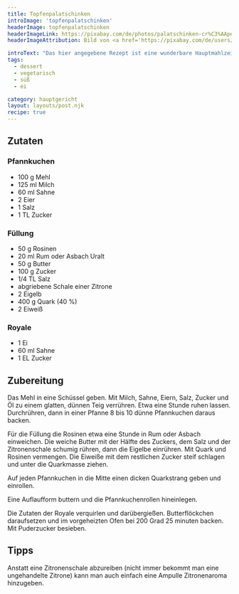 ```yaml
---
title: Topfenpalatschinken
introImage: 'topfenpalatschinken'
headerImage: topfenpalatschinken
headerImageLink: https://pixabay.com/de/photos/palatschinken-cr%C3%AApe-eierkuchen-2020870/
headerImageAttribution: Bild von <a href='https://pixabay.com/de/users/RitaE-19628/?utm_source=link-attribution&amp;utm_medium=referral&amp;utm_campaign=image&amp;utm_content=2020870'>RitaE</a> auf <a href='https://pixabay.com/de/?utm_source=link-attribution&amp;utm_medium=referral&amp;utm_campaign=image&amp;utm_content=2020870'>Pixabay</a>

introText: "Das hier angegebene Rezept ist eine wunderbare Hauptmahlzeit für zwei hungrige Mäuler. Man kann damit natürlich auch vier Personen als Nachspeise oder für nachmittags erfreuen. Ich rate allerdings davon ab, weil der Arbeitsaufwand doch wirklich enorm ist."
tags:
  - dessert
  - vegetarisch
  - süß
  - ei

category: hauptgericht
layout: layouts/post.njk
recipe: true
---
```


<div class="recipe__ingredients">

## Zutaten
### Pfannkuchen

- 100 g Mehl
- 125 ml Milch
- 60 ml Sahne
- 2 Eier
- 1 Salz
- 1 TL Zucker

### Füllung

- 50 g Rosinen
- 20 ml Rum oder Asbach Uralt
- 50 g Butter
- 100 g Zucker
- 1/4 TL Salz
- abgriebene Schale einer Zitrone
- 2 Eigelb
- 400 g Quark (40 %)
- 2 Eiweiß

### Royale

- 1 Ei
- 60 ml Sahne
- 1 EL Zucker

</div>

<div class="recipe__content">

## Zubereitung

Das Mehl in eine Schüssel geben. Mit Milch, Sahne, Eiern, Salz, Zucker und Öl zu einem glatten, dünnen Teig verrühren. Etwa eine Stunde ruhen lassen. Durchrühren, dann in einer Pfanne 8 bis 10 dünne Pfannkuchen daraus backen.

Für die Füllung die Rosinen etwa eine Stunde in Rum oder Asbach einweichen. Die weiche Butter mit der Hälfte des Zuckers, dem Salz und der Zitronenschale schumig rühren, dann die Eigelbe einrühren. Mit Quark und Rosinen vermengen. Die Eiweiße mit dem restlichen Zucker steif schlagen und unter die Quarkmasse ziehen.

Auf jeden Pfannkuchen in die Mitte einen dicken Quarkstrang geben und einrollen.

Eine Auflaufform buttern und die Pfannkuchenrollen hineinlegen.

Die Zutaten der Royale verquirlen und darübergießen. Butterflöckchen daraufsetzen und im vorgeheizten Ofen bei 200 Grad 25 minuten backen. Mit Puderzucker besieben.

</div>

<div class="recipe__tipps">

## Tipps

Anstatt eine Zitronenschale abzureiben (nicht immer bekommt man eine ungehandelte Zitrone) kann man auch  einfach eine Ampulle Zitronenaroma hinzugeben.

</div>




